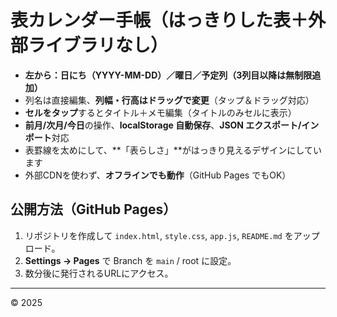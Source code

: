 # 表カレンダー手帳（はっきりした表＋外部ライブラリなし）

- **左から：日にち（YYYY-MM-DD）／曜日／予定列（3列目以降は無制限追加）**
- 列名は直接編集、**列幅・行高はドラッグで変更**（タップ＆ドラッグ対応）
- **セルをタップ**するとタイトル＋メモ編集（タイトルのみセルに表示）
- **前月/次月/今日**の操作、**localStorage 自動保存**、**JSON エクスポート/インポート**対応
- 表罫線を太めにして、**「表らしさ」**がはっきり見えるデザインにしています
- 外部CDNを使わず、**オフラインでも動作**（GitHub Pages でもOK）

## 公開方法（GitHub Pages）
1. リポジトリを作成して `index.html`, `style.css`, `app.js`, `README.md` をアップロード。
2. **Settings → Pages** で Branch を `main` / root に設定。
3. 数分後に発行されるURLにアクセス。

---
© 2025
